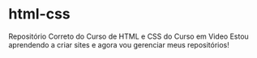 # html-css
 Repositório Correto do Curso de HTML e CSS do Curso em Video
 Estou aprendendo a criar sites e agora vou gerenciar meus repositórios!

